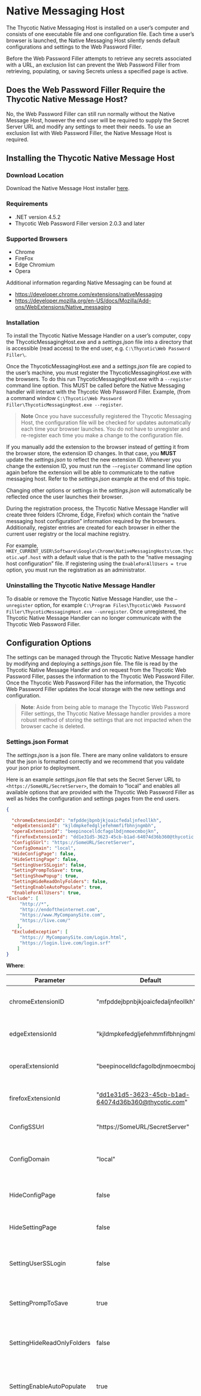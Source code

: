 [title]: # (Native Messaging Host)
[tags]: # (WPF)
[priority]: # (15)

# Native Messaging Host

The Thycotic Native Messaging Host is installed on a user’s computer and consists of one executable file and one configuration file. Each time a user’s browser is launched, the Native Messaging Host silently sends default configurations and settings to the Web Password Filler.

Before the Web Password Filler attempts to retrieve any secrets associated with a URL, an exclusion list can prevent the Web Password Filler from retrieving, populating, or saving Secrets unless a specified page is active.


## Does the Web Password Filler Require the Thycotic Native Message Host?

No, the Web Password Filler can still run normally without the Native Message Host, however the end user will be required to supply the Secret Server URL and modify any settings to meet their needs. To use an exclusion list with Web Password Filler, the Native Message Host is required.

## Installing the Thycotic Native Message Host

### Download Location

Download the Native Message Host installer [here](https://thy.center/wpf/link/MessingHostInstaller).

### Requirements

* .NET version 4.5.2
* Thycotic Web Password Filler version 2.0.3 and later

### Supported Browsers

* Chrome
* FireFox
* Edge Chromium
* Opera

Additional information regarding Native Messaging can be found at

* https://developer.chrome.com/extensions/nativeMessaging
* https://developer.mozilla.org/en-US/docs/Mozilla/Add-ons/WebExtensions/Native_messaging

### Installation

To install the Thycotic Native Message Handler on a user’s computer, copy the ThycoticMessagingHost.exe and a _settings.json_ file into a directory that is accessible (read access) to the end user, e.g. `C:\Thycotic\Web Password Filler\`.

Once the ThycoticMessagingHost.exe and a _settings.json_ file are copied to the user’s machine, you must register the ThycoticMessagingHost.exe with the browsers. To do this run ThycoticMessagingHost.exe with a `--register` command line option. This MUST be called before the Native Messaging handler will
interact with the Thycotic Web Password Filler. Example, (from a command window `C:\Thycotic\Web Password Filler\ThycoticMessagingHost.exe --register`.

>**Note** Once you have successfully registered the Thycotic Messaging Host, the configuration file will be checked for updates automatically each time your browser launches. You do not have to unregister and re-register each time you make a change to the configuration file. 

If you manually add the extension to the browser instead of getting it from the browser store, the extension ID changes. In that case, you __MUST__ update the _settings.json_ to reflect the new extension ID. Whenever you change the extension ID, you must run the `-–register` command line option again before the extension will be able to communicate to the native messaging host. Refer to the _settings.json_ example at the end of this topic.

Changing other options or settings in the _settings.json_ will automatically be reflected once the user launches their browser.

During the registration process, the Thycotic Native Message Handler will create three folders (Chrome, Edge, Firefox) which contain the “native messaging host configuration” information required by the browsers. Additionally, register entries are created for each browser in either the current user registry or the
local machine registry.

For example, `HKEY_CURRENT_USER\Software\Google\Chrome\NativeMessagingHosts\com.thycotic.wpf.host` with a default value that is the path to the “native messaging host configuration” file. If registering using the `EnableForAllUsers = true` option, you must run the registration as an administrator.

### Uninstalling the Thycotic Native Message Handler

To disable or remove the Thycotic Native Message Handler, use the `–unregister` option, for example `C:\Program Files\Thycotic\Web Password Filler\ThycoticMessagingHost.exe --unregister`. Once unregistered, the Thycotic Native Message Handler can no longer communicate with the Thycotic Web Password Filler.

## Configuration Options

The settings can be managed through the Thycotic Native Message handler by modifying and deploying a _settings.json_ file. The file is read by the Thycotic Native Message Handler and on request from the Thycotic Web Password Filler, passes the information to the Thycotic Web Password Filler. Once the Thycotic
Web Password Filler has the information, the Thycotic Web Password Filler updates the local storage with the new settings and configuration.

>**Note**: Aside from being able to manage the Thycotic Web Password Filler settings, the Thycotic Native Message handler provides a more robust method of storing the settings that are not impacted when the browser cache is deleted.

### Settings.json Format

The _settings.json_ is a json file. There are many online validators to ensure that the json is formatted correctly and we recommend that you validate your json prior to deployment.

Here is an example _settings.json_ file that sets the Secret Server URL to `<https://SomeURL/SecretServer>`, the domain to “local” and enables all available options that are provided with the Thycotic Web Password Filler as well as hides the configuration and settings pages from the end users.

```json
{

  "chromeExtensionId": "mfpddejbpnbjkjoaicfedaljnfeollkh",
  "edgeExtensionId": "kjldmpkefedgljefehmmfifbhnjngmbh",
  "operaExtensionId": "beepinocelldcfagolbdjnmoecmbojkn",
  "firefoxExtensionId": "dd1e31d5-3623-45cb-b1ad-64074d36b360@thycotic.com",
  "ConfigSSUrl": "https://SomeURL/SecretServer",
  "ConfigDomain": "local",
  "HideConfigPage": false,
  "HideSettingPage": false,
  "SettingUserSSLogin": false,
  "SettingPrompToSave": true,
  "SettingShowPopup": true,
  "SettingHideReadOnlyFolders": false,
  "SettingEnableAutoPopulate": true,
  "EnableForAllUsers": true,
"Exclude": [
     "http://*",
     "http://endoftheinternet.com",
     "https://www.MyCompanySite.com",
     "https://live.com/"
    ],
  "ExcludeException": [
     "https:// MyCompanySite.com/Login.html",
     "https://login.live.com/login.srf"
    ]
}
```

__Where__:

| Parameter | Default | Description |
| ----- | ----- | ----- |
| chromeExtensionID | "mfpddejbpnbjkjoaicfedaljnfeollkh" | This is the ID required for the Chrome browser registration. |
| edgeExtensionId | "kjldmpkefedgljefehmmfifbhnjngmbh" | This is the ID required for the Edge browser registration. |
| operaExtensionId | "beepinocelldcfagolbdjnmoecmbojkn" | This is the ID required for the Opera browser registration. |
| firefoxExtensionId | "dd1e31d5-3623-45cb-b1ad-64074d36b360@thycotic.com" | This is the ID required for the Firefox browser registration. |
| ConfigSSUrl | "https://SomeURL/SecretServer" | This is the URL for your Secret Server instance. |
| ConfigDomain | "local" | This is the domain identification either local or your corporate network domain. |
| HideConfigPage | false | Boolean that controls if the Configuration tab is visible or not. |
| HideSettingPage | false | Boolean that controls if the Settings tab is visible or not. |
| SettingUserSSLogin | false | Boolean that sets the checkbox to enable the Secret Server Login option. |
| SettingPrompToSave | true | Boolean that sets the checkbox to enable the Prompt to Save option. |
| SettingHideReadOnlyFolders | false | Boolean that sets the checkbox to enable the Hide Read Only Folder option. |
| SettingEnableAutoPopulate | true | Boolean that sets the checkbox to enable the Auto Populate option for secrets and passwords. |
| EnableForAllUsers | true | Boolean specifying if the Native Message Handler is available under the local user context only or made available for all users. If set to true, it allows all users on the machine to access the settings.json file as long as it's in a shared location. If set to "false" it only applies to the current logged in user no matter where the file is stored. Changes impacting the registry keys also require admin permissions if EnableForAllUsers is set to true. |
| Exclude | [list] | Refer to [Site Exclusions and Exceptions](#site_exclusions_and_exceptions) below. Accepts wildcards. |
| ExcludeException | [list] | Refer to [Site Exclusions and Exceptions](#site_exclusions_and_exceptions) below. Does NOT accept wildcards. |

### Site Exclusions and Exceptions

The Thycotic Web Password Filler is an “inclusive” extension. Any website that contains a username and password has the potential to have a secret retrieved from or stored in Secret Server. However, some sites are simple web forms that contain user name, password and a variety of other field types. Registration forms for instance would not require interaction or population of the username and password from the Thycotic Web Password Filler. The Thycotic Native Message handler allows you to add exclusions as well as exclusion exceptions so those sites you do not want the Thycotic Web Password Filler to interact with will be ignored. Add exceptions for any site you wish the Thycotic Web Password Filler to ignore. For example, to login to an application you want the Thycotic Web Password Filler to retrieve a secret for the login page, however you would like the Web Password filler to ignore every other page for that same site, add the specific page URL to the exclusion exception list.

To exclude all sites, a wild card can be used (`https://*` and/or `http://*`) and then simply add the sites where secrets are available (<https://MyCompanySite.com/login.aspx>) to the exclusion exception list.

>**Note**: Only the “Exclude” section accepts a wild card. The “ExcludeException” must be the exact URL without a query string.

### UI Behavior Based on Settings

Each setting on the settings page can be set using “true” or “false” in the _settings.json_.

![](images/settings.png "Settings tab")

The Secret Server URL and Domain can be set by including strings (text wrapped up in quotations).

![](images/config.png "Configuration tab")

Additionally, you can choose to hide these pages from the end user so that the settings and configuration options cannot be changed.

![](images/login.png "Hide Settings and Configuration from the Login dialog")

### Error Messages

* The following error message indicates that there are missing elements in the settings.json. 

   ```bash
   There are elements missing from settings.json. Review the documentation and update setting.json with the missing attributes.
   ```

   Review the _settings.json_ format and ensure all elements are provided and the json is well formatted.
* The following message indicates that the setting “EnableForAllUsers” is set to true; however, the user attempting to register the Thycotic Native Messaging Handler does not have administrator permissions and cannot update or create the hkey local machine registry key required for browser registration.

   ```bash
   This application must be run as an administrator when registering for All Users
   ```

* The following error message indicates that he ThycoticMessagingHost.exe was executed without the required command line option.

   ```bash
   To register the native messaging host, run cmd.exe ThycoticMessagingHost.exe –register
   To unregister the native messaging host, run cmd.exe ThycoticMessagingHost.exe --unregister
   Press any key to exit
   ```

* The following message indicates that only `-–register` and `-–unregister` are valid command line options.

   ```bash
   Incorrect command line. Review the documentation to register or unregister this application.
   ```
